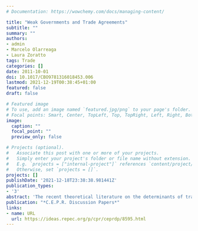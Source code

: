 ```yaml
---
# Documentation: https://wowchemy.com/docs/managing-content/

title: "Weak Governments and Trade Agreements"
subtitle: ""
summary: ""
authors:
- admin
- Marcelo Olarreaga
- Laura Zoratto
tags: Trade
categories: []
date: 2011-10-01
doi: 10.1017/CBO9781316018453.006
lastmod: 2021-12-19T00:38:45+01:00
featured: false
draft: false

# Featured image
# To use, add an image named `featured.jpg/png` to your page's folder.
# Focal points: Smart, Center, TopLeft, Top, TopRight, Left, Right, BottomLeft, Bottom, BottomRight.
image:
  caption: ""
  focal_point: ""
  preview_only: false

# Projects (optional).
#   Associate this post with one or more of your projects.
#   Simply enter your project's folder or file name without extension.
#   E.g. `projects = ["internal-project"]` references `content/project/deep-learning/index.md`.
#   Otherwise, set `projects = []`.
projects: []
publishDate: '2021-12-18T23:38:38.981441Z'
publication_types:
- '3'
abstract: 'The recent theoretical literature on the determinants of trade agreements has stressed the importance of political gains, such as credibility, as a rationale for trade agreements. The empirical literature, however, has lagged behind in the estimation of the economic gains or losses associated with these politically motivated trade agreements. This paper fills that gap by providing estimates of the economic impact of politically and economically motivated trade agreements. We find that credibility gains play a role in increasing the probability of two countries signing an agreement. Moreover, agreements with a stronger political motivation are more trade creating than agreements that are signed for pure market access / economic reasons, and the value for the government of solving its time inconsistency problems through trade agreements is estimated at an average of 1.8% of GDP, which compares quite well with the traditional estimates of the economic gains from trade.'
publication: "*C.E.P.R. Discussion Papers*"
links:
- name: URL
  url: https://ideas.repec.org/p/cpr/ceprdp/8595.html
---
```

